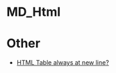 # MD_Html

# Other
- [HTML Table always at new line?](https://stackoverflow.com/questions/10138972/html-table-always-at-new-line)